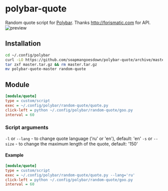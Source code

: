 # polybar-quote
Random quote script for [Polybar](https://github.com/jaagr/polybar). Thanks http://forismatic.com for API.
![preview](https://github.com/soapmangoesdown/polybar-random-quote/raw/master/preview.png)

## Installation
```sh
cd ~/.config/polybar
curl -LO https://github.com/soapmangoesdown/polybar-quote/archive/master.tar.gz
tar zxf master.tar.gz && rm master.tar.gz
mv polybar-quote-master random-quote
```

## Module
```ini
[module/quote]
type = custom/script
exec = ~/.config/polybar/random-quote/quote.py
click-left = python ~/.config/polybar/random-quote/goo.py
interval = 60
```
### Script arguments
`-l` or `--lang` - to change quote language ('ru' or 'en'), default: 'en'
`-s` or `--size` - to change the maximum length of the quote, default: '150'
#### Example
```ini
[module/quote]
type = custom/script
exec = ~/.config/polybar/random-quote/quote.py --lang='ru'
click-left = python ~/.config/polybar/random-quote/goo.py
interval = 60
```
